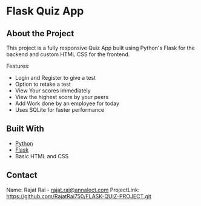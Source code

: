 # Flask Quiz App

## About the Project

This project is a fully responsive Quiz App built using Python's Flask for the backend and custom HTML CSS for the frontend.

Features:
- Login and Register to give a test
- Option to retake a test
- View Your scores immediately
- View the highest score by your peers
- Add Work done by an employee for today
- Uses SQLite for faster performance


## Built With
- [Python](https://www.python.org/)
- [Flask](https://flask.palletsprojects.com/en/2.0.x/)
- Basic HTML and CSS

## Contact

Name: Rajat Rai - rajat.rai@annalect.com
ProjectLink: https://github.com/RajatRai750/FLASK-QUIZ-PROJECT.git


